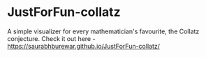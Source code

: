 # JustForFun-collatz

A simple visualizer for every mathematician's favourite, the Collatz conjecture.
Check it out here - https://saurabhburewar.github.io/JustForFun-collatz/
